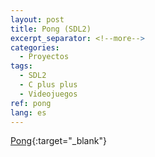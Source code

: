 ```yaml
---
layout: post
title: Pong (SDL2)
excerpt_separator: <!--more-->
categories:
  - Proyectos
tags:
  - SDL2
  - C plus plus
  - Videojuegos
ref: pong
lang: es
---
```


[Pong](https://github.com/azarrias/pong){:target="_blank"}
